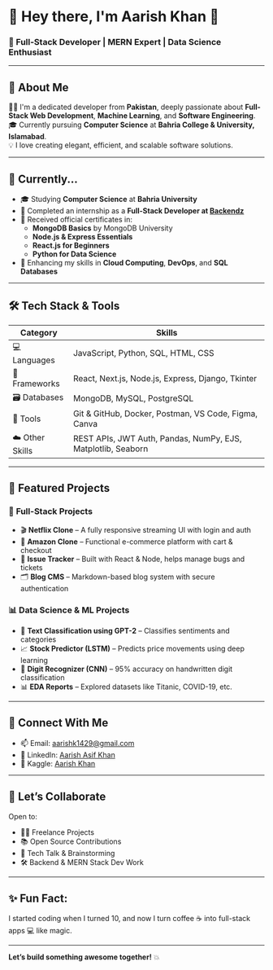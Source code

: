 # 🌟 Hey there, I'm **Aarish Khan** 👋  
### 🚀 Full-Stack Developer | MERN Expert | Data Science Enthusiast  

---

## 🧠 About Me

👨‍💻 I'm a dedicated developer from **Pakistan**, deeply passionate about **Full-Stack Web Development**, **Machine Learning**, and **Software Engineering**.  
🎓 Currently pursuing **Computer Science** at **Bahria College & University, Islamabad**.  
💡 I love creating elegant, efficient, and scalable software solutions.

---

## 🎯 Currently...

- 🎓 Studying **Computer Science** at **Bahria University**
- 📜 Completed an internship as a **Full-Stack Developer at [Backendz](https://backendz.co)**  
- 🏅 Received official certificates in:
  - **MongoDB Basics** by MongoDB University  
  - **Node.js & Express Essentials**  
  - **React.js for Beginners**  
  - **Python for Data Science**  
- 📘 Enhancing my skills in **Cloud Computing**, **DevOps**, and **SQL Databases**

---

## 🛠️ Tech Stack & Tools

| Category       | Skills                                                                 |
|----------------|------------------------------------------------------------------------|
| 💻 Languages    | JavaScript, Python, SQL, HTML, CSS                                      |
| 🧩 Frameworks   | React, Next.js, Node.js, Express, Django, Tkinter                      |
| 🗃️ Databases     | MongoDB, MySQL, PostgreSQL                                              |
| 🧰 Tools        | Git & GitHub, Docker, Postman, VS Code, Figma, Canva                   |
| ☁️ Other Skills | REST APIs, JWT Auth, Pandas, NumPy, EJS, Matplotlib, Seaborn           |

---

## 🌟 Featured Projects

### 🔧 **Full-Stack Projects**
- 🎬 **Netflix Clone** – A fully responsive streaming UI with login and auth  
- 🛒 **Amazon Clone** – Functional e-commerce platform with cart & checkout  
- 🐞 **Issue Tracker** – Built with React & Node, helps manage bugs and tickets  
- 🗂️ **Blog CMS** – Markdown-based blog system with secure authentication  

### 📊 **Data Science & ML Projects**
- 🤖 **Text Classification using GPT-2** – Classifies sentiments and categories  
- 📈 **Stock Predictor (LSTM)** – Predicts price movements using deep learning  
- 🧠 **Digit Recognizer (CNN)** – 95% accuracy on handwritten digit classification  
- 📊 **EDA Reports** – Explored datasets like Titanic, COVID-19, etc.

---

## 🔗 Connect With Me

- 📫 Email: [aarishk1429@gmail.com](mailto:aarishk1429@gmail.com)  
- 💼 LinkedIn: [Aarish Asif Khan](https://www.linkedin.com/in/aarish-asif-khan)  
- 🧠 Kaggle: [Aarish Khan](https://www.kaggle.com/aarishasifkhan)  

---

## 🤝 Let’s Collaborate

Open to:
- 🧑‍💻 Freelance Projects  
- 📚 Open Source Contributions  
- 🧠 Tech Talk & Brainstorming  
- 🛠️ Backend & MERN Stack Dev Work  

---

## ✨ Fun Fact:
I started coding when I turned 10, and now I turn coffee ☕ into full-stack apps 💻 like magic.

---

**Let’s build something awesome together!** 💥
